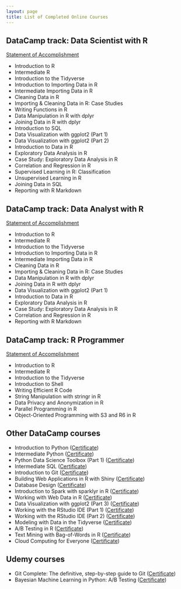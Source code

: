 ```yaml
---
layout: page
title: List of Completed Online Courses
---
```



## DataCamp track: Data Scientist with R

[Statement of Accomplishment](/datacamp/DCdatascientistR.pdf)

- Introduction to R
- Intermediate R
- Introduction to the Tidyverse
- Introduction to Importing Data in R
- Intermediate Importing Data in R
- Cleaning Data in R
- Importing & Cleaning Data in R: Case Studies
- Writing Functions in R
- Data Manipulation in R with dplyr
- Joining Data in R with dplyr
- Introduction to SQL
- Data Visualization with ggplot2 (Part 1)
- Data Visualization with ggplot2 (Part 2)
- Introduction to Data in R
- Exploratory Data Analysis in R
- Case Study: Exploratory Data Analysis in R
- Correlation and Regression in R
- Supervised Learning in R: Classification
- Unsupervised Learning in R
- Joining Data in SQL
- Reporting with R Markdown

## DataCamp track: Data Analyst with R

[Statement of Accomplishment](/datacamp/DCdataanalystR.pdf)

- Introduction to R
- Intermediate R
- Introduction to the Tidyverse
- Introduction to Importing Data in R
- Intermediate Importing Data in R
- Cleaning Data in R
- Importing & Cleaning Data in R: Case Studies
- Data Manipulation in R with dplyr
- Joining Data in R with dplyr
- Data Visualization with ggplot2 (Part 1)
- Introduction to Data in R
- Exploratory Data Analysis in R
- Case Study: Exploratory Data Analysis in R
- Correlation and Regression in R
- Reporting with R Markdown


## DataCamp track: R Programmer

[Statement of Accomplishment](/datacamp/DCRprogrammer.pdf)

- Introduction to R
- Intermediate R
- Introduction to the Tidyverse
- Introduction to Shell
- Writing Efficient R Code
- String Manipulation with stringr in R
- Data Privacy and Anonymization in R
- Parallel Programming in R
- Object-Oriented Programming with S3 and R6 in R

## Other DataCamp courses

- Introduction to Python ([Certificate](/datacamp/IntroToPython.pdf))
- Intermediate Python ([Certificate](/datacamp/IntermediatePython.pdf))
- Python Data Science Toolbox (Part 1) ([Certificate](/datacamp/PythonDSToolbox1.pdf))
- Intermediate SQL ([Certificate](/datacamp/IntermediateSQL.pdf))
- Introduction to Git ([Certificate](/datacamp/IntroToGit.pdf))
- Building Web Applications in R with Shiny ([Certificate](/datacamp/WebAppsShiny.pdf))
- Database Design ([Certificate](/datacamp/DatabaseDesign.pdf))
- Introduction to Spark with sparklyr in R ([Certificate](/datacamp/Spark.pdf))
- Working with Web Data in R ([Certificate](/datacamp/WebData.pdf))
- Data Visualization with ggplot2 (Part 3) ([Certificate](/datacamp/DataVizggplot2P3.pdf))
- Working with the RStudio IDE (Part 1) ([Certificate](/datacamp/RStudio1.pdf))
- Working with the RStudio IDE (Part 2) ([Certificate](/datacamp/RStudio2.pdf))
- Modeling with Data in the Tidyverse ([Certificate](/datacamp/ModelingTidyverse.pdf))
- A/B Testing in R ([Certificate](/datacamp/ABTesting.pdf))
- Text Mining with Bag-of-Words in R ([Certificate](/datacamp/TextMining.pdf))
- Cloud Computing for Everyone ([Certificate](/datacamp/CloudComputing.pdf))


## Udemy courses
- Git Complete: The definitive, step-by-step guide to Git ([Certificate](/udemy/GitComplete.pdf))
- Bayesian Machine Learning in Python: A/B Testing ([Certificate](/udemy/BayesianML_ABTesting.pdf))











